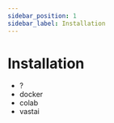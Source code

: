 ```yaml
---
sidebar_position: 1
sidebar_label: Installation
---
```


# Installation

* ?
* docker
* colab
* vastai